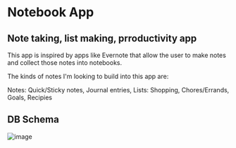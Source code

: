 # Notebook App
## Note taking, list making, prroductivity app

This app is inspired by apps like Evernote that allow the user to make notes and collect those notes into notebooks.

The kinds of notes I'm looking to build into this app are:

Notes: Quick/Sticky notes, Journal entries,
Lists: Shopping, Chores/Errands, Goals, Recipies

## DB Schema
<img alt="image" src="https://user-images.githubusercontent.com/40294836/166295779-11f6ceb6-7d96-40c8-b8ae-1afd0ffc24a2.png">
